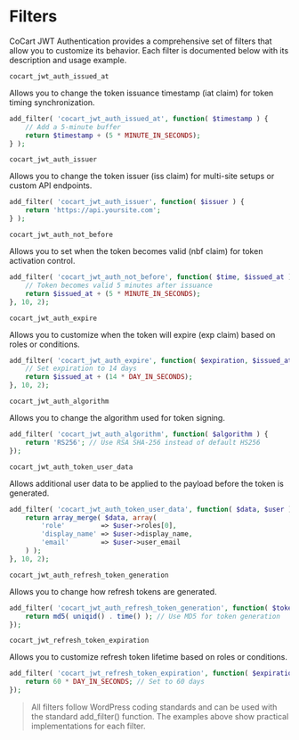 # Filters

CoCart JWT Authentication provides a comprehensive set of filters that allow you to customize its behavior. Each filter is documented below with its description and usage example.

`cocart_jwt_auth_issued_at`

Allows you to change the token issuance timestamp (iat claim) for token timing synchronization.

```php
add_filter( 'cocart_jwt_auth_issued_at', function( $timestamp ) {
    // Add a 5-minute buffer
    return $timestamp + (5 * MINUTE_IN_SECONDS);
} );
```

`cocart_jwt_auth_issuer`

Allows you to change the token issuer (iss claim) for multi-site setups or custom API endpoints.

```php
add_filter( 'cocart_jwt_auth_issuer', function( $issuer ) {
    return 'https://api.yoursite.com';
} );
```

`cocart_jwt_auth_not_before`

Allows you to set when the token becomes valid (nbf claim) for token activation control.

```php
add_filter( 'cocart_jwt_auth_not_before', function( $time, $issued_at ) {
    // Token becomes valid 5 minutes after issuance
    return $issued_at + (5 * MINUTE_IN_SECONDS);
}, 10, 2);
```

`cocart_jwt_auth_expire`

Allows you to customize when the token will expire (exp claim) based on roles or conditions.

```php
add_filter( 'cocart_jwt_auth_expire', function( $expiration, $issued_at ) {
    // Set expiration to 14 days
    return $issued_at + (14 * DAY_IN_SECONDS);
}, 10, 2);
```

`cocart_jwt_auth_algorithm`

Allows you to change the algorithm used for token signing.

```php
add_filter( 'cocart_jwt_auth_algorithm', function( $algorithm ) {
    return 'RS256'; // Use RSA SHA-256 instead of default HS256
});
```

`cocart_jwt_auth_token_user_data`

Allows additional user data to be applied to the payload before the token is generated.

```php
add_filter( 'cocart_jwt_auth_token_user_data', function( $data, $user ) {
    return array_merge( $data, array(
        'role'         => $user->roles[0],
        'display_name' => $user->display_name,
        'email'        => $user->user_email
    ) );
}, 10, 2);
```

`cocart_jwt_auth_refresh_token_generation`

Allows you to change how refresh tokens are generated.

```php
add_filter( 'cocart_jwt_auth_refresh_token_generation', function( $token ) {
    return md5( uniqid() . time() ); // Use MD5 for token generation
});
```

`cocart_jwt_refresh_token_expiration`

Allows you to customize refresh token lifetime based on roles or conditions.

```php
add_filter( 'cocart_jwt_refresh_token_expiration', function( $expiration ) {
    return 60 * DAY_IN_SECONDS; // Set to 60 days
});
```

> All filters follow WordPress coding standards and can be used with the standard add_filter() function. The examples above show practical implementations for each filter.
